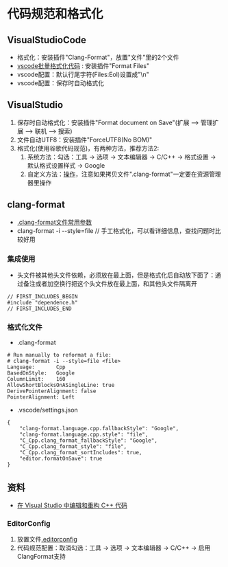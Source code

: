 # 代码规范和格式化
## VisualStudioCode
* 格式化：安装插件"Clang-Format"，放置"文件"里的2个文件
* [vscode批量格式化代码](https://blog.csdn.net/koukouwuwu/article/details/111879677) : 安装插件"Format Files"
* vscode配置：默认行尾字符(Files:Eol)设置成"\n"
* vscode配置：保存时自动格式化

## VisualStudio
1. 保存时自动格式化：安装插件"Format document on Save"(扩展 –> 管理扩展 –> 联机 –> 搜索)
1. 文件自动UTF8：安装插件"ForceUTF8(No BOM)"
1. 格式化(使用谷歌代码规范)，有两种方法，推荐方法2:
    1. 系统方法：勾选：工具 -> 选项 -> 文本编辑器 -> C/C++ -> 格式设置 -> 默认格式设置样式 -> Google
    2. 自定义方法：[操作](https://blog.csdn.net/qq_33101873/article/details/121426522)，注意如果拷贝文件".clang-format"一定要在资源管理器里操作

## clang-format
* [.clang-format文件常用参数](https://bugwz.com/2019/01/08/clang-format/)
* clang-format -i --style=file <file> // 手工格式化，可以看详细信息，查找问题时比较好用

### 集成使用
* 头文件被其他头文件依赖，必须放在最上面，但是格式化后自动放下面了：通过备注或者加空换行把这个头文件放在最上面，和其他头文件隔离开
```
// FIRST_INCLUDES_BEGIN
#include "dependence.h"
// FIRST_INCLUDES_END
```

### 格式化文件
* .clang-format
```
# Run manually to reformat a file:
# clang-format -i --style=file <file>
Language:       Cpp
BasedOnStyle:   Google
ColumnLimit:    160
AllowShortBlocksOnASingleLine: true
DerivePointerAlignment: false
PointerAlignment: Left
```

* .vscode/settings.json
```
{
    "clang-format.language.cpp.fallbackStyle": "Google",
    "clang-format.language.cpp.style": "file",
    "C_Cpp.clang_format_fallbackStyle": "Google",
    "C_Cpp.clang_format_style": "file",
    "C_Cpp.clang_format_sortIncludes": true,
    "editor.formatOnSave": true
}
```

## 资料
* [在 Visual Studio 中编辑和重构 C++ 代码](https://docs.microsoft.com/zh-cn/cpp/ide/writing-and-refactoring-code-cpp?view=msvc-170)

### EditorConfig
1. 放置文件[.editorconfig](https://github.com/andrewwang79/cpp.practice/blob/master/.editorconfig)
1. 代码规范配置：取消勾选：工具 -> 选项 -> 文本编辑器 -> C/C++ -> 启用ClangFormat支持
